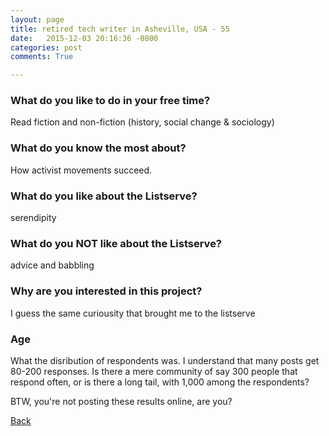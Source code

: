 ```yaml
---
layout: page
title: retired tech writer in Asheville, USA - 55
date:   2015-12-03 20:16:36 -0800
categories: post
comments: True

---
```


### What do you like to do in your free time?
<p>Read fiction and non-fiction (history, social change & sociology)</p>

### What do you know the most about?
<p>How activist movements succeed.</p>

### What do you like about the Listserve?
<p>serendipity</p>

### What do you NOT like about the Listserve?
<p>advice and babbling</p>

### Why are you interested in this project?
<p>I guess the same curiousity that brought me to the listserve</p>

### Age
<p>What the disribution of respondents was. I understand that many posts get 80-200 responses. Is there a mere community of say 300 people that respond often, or is there a long tail, with 1,000 among the respondents?

BTW, you're not posting these results online, are you?</p>

[Back][1]

[1]: /home/responders/all
